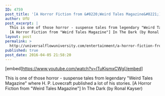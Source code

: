```yaml
---
ID: 4759
post_title: '[A Horror Fiction from &#8220;Weird Tales Magazine&#8221;] In The Dark (by Ronal Kayser)'
author: UfU
post_excerpt: |
  This is one of those horror - suspense tales from legendary "Weird Tales Magazine" where H. P. Lovecraft published a lot of his stories.
  [A Horror Fiction from "Weird Tales Magazine"] In The Dark (by Ronal Kayser)
layout: post
permalink: >
  http://universalflowuniversity.com/entertainment/a-horror-fiction-from-weird-tales-magazine-in-the-dark-by-ronal-kayser/
published: true
post_date: 2016-04-05 21:58:20
---
```

[embed]https://www.youtube.com/watch?v=lTuKjsmxCWg[/embed]<br>
<p>This is one of those horror - suspense tales from legendary "Weird Tales Magazine" where H. P. Lovecraft published a lot of his stories.
[A Horror Fiction from "Weird Tales Magazine"] In The Dark (by Ronal Kayser)</p>